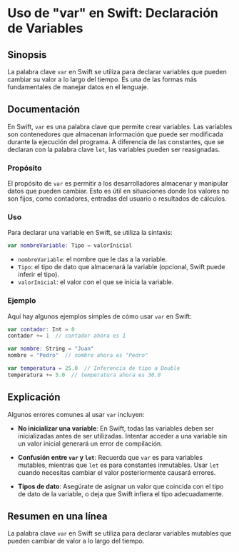 <!--
Meta Description: # Uso de "var" en Swift: Declaración de Variables ## Sinopsis La palabra clave `var` en Swift se utiliza para declarar variables que pueden cambiar su...
Meta Keywords: que, var, swift, variables, variable
-->

# Uso de "var" en Swift: Declaración de Variables

## Sinopsis
La palabra clave `var` en Swift se utiliza para declarar variables que pueden cambiar su valor a lo largo del tiempo. Es una de las formas más fundamentales de manejar datos en el lenguaje.

## Documentación
En Swift, `var` es una palabra clave que permite crear variables. Las variables son contenedores que almacenan información que puede ser modificada durante la ejecución del programa. A diferencia de las constantes, que se declaran con la palabra clave `let`, las variables pueden ser reasignadas.

### Propósito
El propósito de `var` es permitir a los desarrolladores almacenar y manipular datos que pueden cambiar. Esto es útil en situaciones donde los valores no son fijos, como contadores, entradas del usuario o resultados de cálculos.

### Uso
Para declarar una variable en Swift, se utiliza la sintaxis:

```swift
var nombreVariable: Tipo = valorInicial
```

- `nombreVariable`: el nombre que le das a la variable.
- `Tipo`: el tipo de dato que almacenará la variable (opcional, Swift puede inferir el tipo).
- `valorInicial`: el valor con el que se inicia la variable.

### Ejemplo
Aquí hay algunos ejemplos simples de cómo usar `var` en Swift:

```swift
var contador: Int = 0
contador += 1  // contador ahora es 1

var nombre: String = "Juan"
nombre = "Pedro"  // nombre ahora es "Pedro"

var temperatura = 25.0  // Inferencia de tipo a Double
temperatura += 5.0  // temperatura ahora es 30.0
```

## Explicación
Algunos errores comunes al usar `var` incluyen:

- **No inicializar una variable**: En Swift, todas las variables deben ser inicializadas antes de ser utilizadas. Intentar acceder a una variable sin un valor inicial generará un error de compilación.
  
- **Confusión entre `var` y `let`**: Recuerda que `var` es para variables mutables, mientras que `let` es para constantes inmutables. Usar `let` cuando necesitas cambiar el valor posteriormente causará errores.

- **Tipos de dato**: Asegúrate de asignar un valor que coincida con el tipo de dato de la variable, o deja que Swift infiera el tipo adecuadamente.

## Resumen en una línea
La palabra clave `var` en Swift se utiliza para declarar variables mutables que pueden cambiar de valor a lo largo del tiempo.